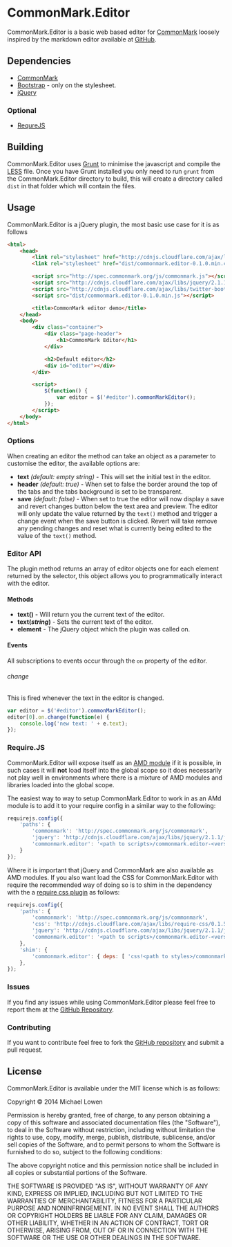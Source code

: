 # CommonMark.Editor

CommonMark.Editor is a basic web based editor for [CommonMark](http://commonmark.org/) loosely inspired by the markdown editor available at [GitHub](https://github.com/).

## Dependencies

* [CommonMark](http://commonmark.org/)
* [Bootstrap](http://getbootstrap.com/) - only on the stylesheet.
* [jQuery](http://jquery.com/)

### Optional

* [RequreJS](http://requirejs.org/)

## Building

CommonMark.Editor uses [Grunt](http://gruntjs.com/) to minimise the javascript and compile the [LESS](http://lesscss.org/) file. Once you have Grunt installed you only need to run `grunt` from the CommonMark.Editor directory to build, this will create a directory called `dist` in that folder which will contain the files.

## Usage

CommonMark.Editor is a jQuery plugin, the most basic use case for it is as follows

```html
<html>
	<head>
		<link rel="stylesheet" href="http://cdnjs.cloudflare.com/ajax/libs/twitter-bootstrap/3.3.1/css/bootstrap.min.css" />
		<link rel="stylesheet" href="dist/commonmark.editor-0.1.0.min.css" />

		<script src="http://spec.commonmark.org/js/commonmark.js"></script>
		<script src="http://cdnjs.cloudflare.com/ajax/libs/jquery/2.1.1/jquery.min.js"></script>
		<script src="http://cdnjs.cloudflare.com/ajax/libs/twitter-bootstrap/3.3.1/js/bootstrap.min.js"></script>
		<script src="dist/commonmark.editor-0.1.0.min.js"></script>

		<title>CommonMark editor demo</title>
	</head>
	<body>
		<div class="container">
			<div class="page-header">
				<h1>CommonMark Editor</h1>
			</div>

			<h2>Default editor</h2>
			<div id="editor"></div>
		</div>

		<script>
			$(function() {
				var editor = $('#editor').commonMarkEditor();
			});
		</script>
	</body>
</html>
```

### Options

When creating an editor the method can take an object as a parameter to customise the editor, the available options are:

* **text** *(default: empty string)* - This will set the initial test in the editor.
* **header** *(default: true)* - When set to false the border around the top of the tabs and the tabs background is set to be transparent.
* **save** *(default: false)* - When set to true the editor will now display a save and revert changes button below the text area and preview. The editor will only update the value returned by the `text()` method and trigger a change event when the save button is clicked. Revert will take remove any pending changes and reset what is currently being edited to the value of the `text()` method.

### Editor API

The plugin method returns an array of editor objects one for each element returned by the selector, this object allows you to programmatically interact with the editor.

#### Methods

* **text()** - Will return you the current text of the editor.
* **text(*string*)** - Sets the current text of the editor.
* **element** - The jQuery object which the plugin was called on.

#### Events

All subscriptions to events occur through the `on` property of the editor.

###### change

This is fired whenever the text in the editor is changed.
```js
var editor = $('#editor').commonMarkEditor();
editor[0].on.change(function(e) {
	console.log('new text: ' + e.text);
});
```

### Require.JS

CommonMark.Editor will expose itself as an [AMD module](http://en.wikipedia.org/wiki/Asynchronous_module_definition) if it is possible, in such cases it will **not** load itself into the global scope so it does necessarily not play well in environments where there is a mixture of AMD modules and libraries loaded into the global scope.

The easiest way to way to setup CommonMark.Editor to work in as an AMd module is to add it to your require config in a similar way to the following:

```js
requirejs.config({
	'paths': {
		'commonmark': 'http://spec.commonmark.org/js/commonmark',
		'jquery': 'http://cdnjs.cloudflare.com/ajax/libs/jquery/2.1.1/jquery.min',
		'commonmark.editor': '<path to scripts>/commonmark.editor-<version>.min',
	}
});
```

Where it is important that jQuery and CommonMark are also available as AMD modules. If you also want load the CSS for CommonMark.Editor with require the recommended way of doing so is to shim in the dependency with the a [require css plugin](https://github.com/guybedford/require-css) as follows:

```js
requirejs.config({
	'paths': {
		'commonmark': 'http://spec.commonmark.org/js/commonmark',
		'css': 'http://cdnjs.cloudflare.com/ajax/libs/require-css/0.1.5/css',
		'jquery': 'http://cdnjs.cloudflare.com/ajax/libs/jquery/2.1.1/jquery.min',
		'commonmark.editor': '<path to scripts>/commonmark.editor-<version>.min',
	},
	'shim': {
		'commonmark.editor': { deps: [ 'css!<path to styles>/commonmark.editor-<version>.min' ] }
	},
});
```

### Issues

If you find any issues while using CommonMark.Editor please feel free to report them at the [GitHub Repository](https://github.com/mlowen/CommonMark.Editor/issues).

### Contributing

If you want to contribute feel free to fork the [GitHub repository](https://github.com/mlowen/CommonMark.Editor) and submit a pull request.

## License

CommonMark.Editor is available under the MIT license which is as follows:

Copyright &copy; 2014 Michael Lowen

Permission is hereby granted, free of charge, to any person obtaining a copy of this software and associated documentation files (the "Software"), to deal in the Software without restriction, including without limitation the rights to use, copy, modify, merge, publish, distribute, sublicense, and/or sell copies of the Software, and to permit persons to whom the Software is furnished to do so, subject to the following conditions:

The above copyright notice and this permission notice shall be included in all copies or substantial portions of the Software.

THE SOFTWARE IS PROVIDED "AS IS", WITHOUT WARRANTY OF ANY KIND, EXPRESS OR IMPLIED, INCLUDING BUT NOT LIMITED TO THE WARRANTIES OF MERCHANTABILITY, FITNESS FOR A PARTICULAR PURPOSE AND NONINFRINGEMENT. IN NO EVENT SHALL THE AUTHORS OR COPYRIGHT HOLDERS BE LIABLE FOR ANY CLAIM, DAMAGES OR OTHER LIABILITY, WHETHER IN AN ACTION OF CONTRACT, TORT OR OTHERWISE, ARISING FROM, OUT OF OR IN CONNECTION WITH THE SOFTWARE OR THE USE OR OTHER DEALINGS IN THE SOFTWARE.
